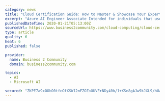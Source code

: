 ```yaml
---
category: news
title: "Cloud Certification Guide: How to Master & Showcase Your Expertise in AWS, Azure, & Google Cloud"
excerpt: "Azure AI Engineer Associate Intended for individuals that use Machine Learning, Knowledge Mining, and Cognitive Services to architect and implement Microsoft AI solutions – this involves natural language processing, computer vision, speech, agents and bots. Azure Administrator Associate Individuals must demonstrate their ability to implement ..."
publishedDateTime: 2020-01-21T05:13:00Z
sourceUrl: https://www.business2community.com/cloud-computing/cloud-certification-guide-how-to-master-showcase-your-expertise-in-aws-azure-google-cloud-02276717
type: article
quality: 6
heat: 6
published: false

provider:
  name: Business 2 Community
  domain: business2community.com

topics:
  - AI
  - Microsoft AI

secured: "ZKPE7a9xOObO0tfcOfXSW12nFZOZoOUVErNDy40b/1+XSe8gAJw9kJXL9/hUaGbJxYHLW1/GpkAfsiaE6g+FaWJeM2gxxUAAKHYerrF+uHE517P+treRIH3/aWzE7q3WFtUu477j8+gnxmG/7MbRVoHO4v62HHTYdR4qTVJWY7UJbiKAjdKX2qMn+rKOYxxiVskRvb5WJCISZVz0iqUS5PeACFMohK6BgCCgHVAEl7Sj69I5G6buHo3qvuP3MQnx8AvVlGo7vC21C2erxx2QGDLMxJUwfqNhIaSaoU/66Uw=;a+esewUIqgBj+7RoCEaqmA=="
---
```


